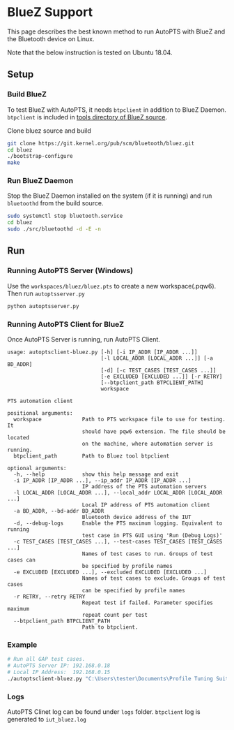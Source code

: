 # BlueZ Support

This page describes the best known method to run AutoPTS with BlueZ and the Bluetooth device on Linux.

Note that the below instruction is tested on Ubuntu 18.04.

## Setup

### Build BlueZ

To test BlueZ with AutoPTS, it needs `btpclient` in addition to BlueZ Daemon. `btpclient` is included in [tools directory of BlueZ source](https://git.kernel.org/pub/scm/bluetooth/bluez.git/tree/tools/btpclient.c).

Clone bluez source and build

```bash
git clone https://git.kernel.org/pub/scm/bluetooth/bluez.git
cd bluez
./bootstrap-configure
make
```

### Run BlueZ Daemon

Stop the BlueZ Daemon installed on the system (if it is running) and run `bluetoothd` from the build source.

```bash
sudo systemctl stop bluetooth.service
cd bluez
sudo ./src/bluetoothd -d -E -n
```

## Run

### Running AutoPTS Server (Windows)

Use the `workspaces/bluez/bluez.pts` to create a new workspace(.pqw6).
Then run `autoptsserver.py`

```bash
python autoptsserver.py
```

### Running AutoPTS Client for BlueZ

Once AutoPTS Server is running, run AutoPTS Client.

```text
usage: autoptsclient-bluez.py [-h] [-i IP_ADDR [IP_ADDR ...]]
                              [-l LOCAL_ADDR [LOCAL_ADDR ...]] [-a BD_ADDR]
                              [-d] [-c TEST_CASES [TEST_CASES ...]]
                              [-e EXCLUDED [EXCLUDED ...]] [-r RETRY]
                              [--btpclient_path BTPCLIENT_PATH]
                              workspace

PTS automation client

positional arguments:
  workspace             Path to PTS workspace file to use for testing. It
                        should have pqw6 extension. The file should be located
                        on the machine, where automation server is running.
  btpclient_path        Path to Bluez tool btpclient

optional arguments:
  -h, --help            show this help message and exit
  -i IP_ADDR [IP_ADDR ...], --ip_addr IP_ADDR [IP_ADDR ...]
                        IP address of the PTS automation servers
  -l LOCAL_ADDR [LOCAL_ADDR ...], --local_addr LOCAL_ADDR [LOCAL_ADDR ...]
                        Local IP address of PTS automation client
  -a BD_ADDR, --bd-addr BD_ADDR
                        Bluetooth device address of the IUT
  -d, --debug-logs      Enable the PTS maximum logging. Equivalent to running
                        test case in PTS GUI using 'Run (Debug Logs)'
  -c TEST_CASES [TEST_CASES ...], --test-cases TEST_CASES [TEST_CASES ...]
                        Names of test cases to run. Groups of test cases can
                        be specified by profile names
  -e EXCLUDED [EXCLUDED ...], --excluded EXCLUDED [EXCLUDED ...]
                        Names of test cases to exclude. Groups of test cases
                        can be specified by profile names
  -r RETRY, --retry RETRY
                        Repeat test if failed. Parameter specifies maximum
                        repeat count per test
  --btpclient_path BTPCLIENT_PATH
                        Path to btpclient.
```

### Example

```bash
# Run all GAP test cases.
# AutoPTS Server IP: 192.168.0.18
# Local IP Address:  192.168.0.15
./autoptsclient-bluez.py "C:\Users\tester\Documents\Profile Tuning Suite\bluez\bluez.pqw6" --btpclient_path=/home/han1/work/bluez/tools/btpclient -i 192.168.0.18 -l 192.168.0.15 -c GAP
```

### Logs

AutoPTS Clinet log can be found under `logs` folder.
`btpclient` log is generated to `iut_bluez.log`
